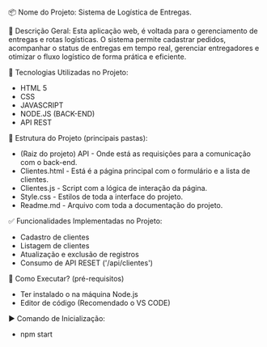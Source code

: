 📦 Nome do Projeto: 
Sistema de Logística de Entregas.

📝 Descrição Geral:
Esta aplicação web, é voltada para o gerenciamento de entregas e rotas logísticas. O sistema permite cadastrar pedidos, acompanhar o status de entregas em tempo real, gerenciar entregadores e otimizar o fluxo logístico de forma prática e eficiente.

🧰 Tecnologias Utilizadas no Projeto:
- HTML 5
- CSS
- JAVASCRIPT
- NODE.JS (BACK-END)
- API REST

📁 Estrutura do Projeto (principais pastas):
- (Raiz do projeto) API - Onde está as requisições para a comunicação com o back-end.
- Clientes.html - Está é a página principal com o formulário e a lista de clientes.
- Clientes.js - Script com a lógica de interação da página.
- Style.css - Estilos de toda a interface do projeto.
- Readme.md - Arquivo com toda a documentação do projeto.

✅ Funcionalidades Implementadas no Projeto:
- Cadastro de clientes
- Listagem de clientes
- Atualização e exclusão de registros
- Consumo de API RESET ('/api/clientes')

🚀 Como Executar? (pré-requisitos) 
- Ter instalado o na máquina Node.js
- Editor de código (Recomendado o VS CODE)

▶️ Comando de Inicialização:
- npm start
